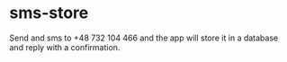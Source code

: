 # sms-store
Send and sms to +48 732 104 466 and the app will store it in a database and reply with a confirmation.
